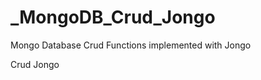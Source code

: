 # _MongoDB_Crud_Jongo
Mongo Database Crud Functions implemented with Jongo

[Keywords]:
MongoDB
Crud
Jongo
